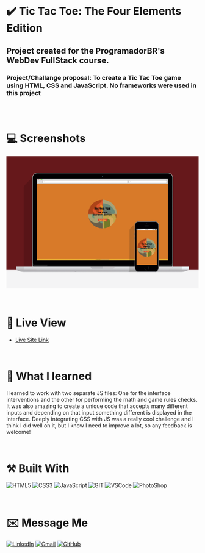 # ✔️ Tic Tac Toe: The Four Elements Edition
## Project created for the ProgramadorBR's WebDev FullStack course.
### Project/Challange proposal: To create a Tic Tac Toe game using HTML, CSS and JavaScript. No frameworks were used in this project

<br><br>

# 💻 Screenshots
![](./assets/screenshot/screenshot.gif)

<br>

# 🔎 Live View
- [Live Site Link](https://tic-tac-toe-4elements.netlify.app)

<br>

# 📖 What I learned
I learned to work with two separate JS files: One for the interface interventions and the other for performing the math and game rules checks. It was also amazing to create a unique code that accepts many different inputs and depending on that input something different is displayed in the interface. Deeply integrating CSS with JS was a really cool challenge and I think I did well on it, but I know I need to improve a lot, so any feedback is welcome!

<br>

# ⚒️ Built With
 <img src="https://img.shields.io/badge/HTML5-E34F26?style=for-the-badge&logo=html5&logoColor=white" alt="HTML5"> <img src="https://img.shields.io/badge/CSS3-1572B6?style=for-the-badge&logo=css3&logoColor=white" ALT="CSS3"> <img src="https://img.shields.io/badge/JavaScript-F7DF1E?style=for-the-badge&logo=javascript&logoColor=black" alt="JavaScript"> <img src="https://img.shields.io/badge/Git-F05032?style=for-the-badge&logo=git&logoColor=white" alt="GIT"> <img src="https://img.shields.io/badge/Visual_Studio_Code-0078D4?style=for-the-badge&logo=visual%20studio%20code&logoColor=white" alt="VSCode"> <img src="https://img.shields.io/badge/Adobe%20Photoshop-31A8FF?style=for-the-badge&logo=Adobe%20Photoshop&logoColor=black" alt="PhotoShop">

<br>

# ✉️ Message Me
[![LinkedIn](https://img.shields.io/badge/LinkedIn-0077B5?style=for-the-badge&logo=linkedin&logoColor=white)](https://www.linkedin.com/in/guilherme-ferreira-6841b023/) [![Gmail](https://img.shields.io/badge/Gmail-D14836?style=for-the-badge&logo=gmail&logoColor=white)](mailto:guilhermerera@gmail.com) [![GitHub](https://img.shields.io/github/followers/guilhermerera.svg?style=social&label=Follow&maxAge=2592000)](https://github.com/guilhermerera)
